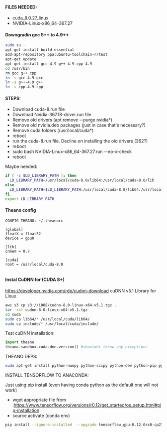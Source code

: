 #### FILES NEEDED:
- cuda_8.0.27_linux
- NVIDIA-Linux-x86_64-367.27




#### Downgradin gcc 5++ to 4.9++

```bash
sudo su -
apt-get install build-essential
add-apt-repository ppa:ubuntu-toolchain-r/test
apt-get update
apt-get install gcc-4.9 g++-4.9 cpp-4.9
cd /usr/bin
rm gcc g++ cpp
ln -s gcc-4.9 gcc
ln -s g++-4.9 g++
ln -s cpp-4.9 cpp
```


#### STEPS:
- Download cuda-8.run file
- Download Nvidia-367.18-driver.run file
- Remove old drivers (apt remove --purge nvidia*)
- Remove old nvidia.deb packages (just in case that's necessary?)
- Remove cuda folders (/usr/local/cuda*) 
- reboot
- run the cuda-8.run file. Decline on installing the old drivers (362?)
- reboot
- sudo bash NVIDIA-Linux-x86_64-367.27.run --no-x-check
- reboot




Maybe needed:

```bash
if [ -z $LD_LIBRARY_PATH ]; then
  LD_LIBRARY_PATH=/usr/local/cuda-8.0/lib64:/usr/local/cuda-8.0/lib
else
  LD_LIBRARY_PATH=$LD_LIBRARY_PATH:/usr/local/cuda-8.0/lib64:/usr/local/cuda-8.0/lib
fi
export LD_LIBRARY_PATH
```


#### Theano config

```
CONFIG THEANO: ~/.theanorc

[global]
floatX = float32
device = gpu0

[lib]
cnmem = 0.7

[cuda]
root = /usr/local/cuda-8.0


```


#### Instal CuDNN for (CUDA 8+)
https://developer.nvidia.com/rdp/cudnn-download
cuDNN v5.1 Library for Linux
```bash
aws s3 cp s3://i008/cudnn-8.0-linux-x64-v5.1.tgz . 
tar -zxf cudnn-8.0-linux-x64-v5.1.tgz 
cd cuda  
sudo cp lib64/* /usr/local/cuda/lib64/
sudo cp include/* /usr/local/cuda/include/
```
Test cuDNN installation:
```python
import theano
theano.sandbox.cuda.dnn.version() #shouldnt throw any exceptions
```



THEANO DEPS:
```bash
sudo apt-get install python-numpy python-scipy python-dev python-pip python-nose g++ libopenblas-dev git
```

INSTALL TENSORFLOW TO ANACONDA:

Just using pip install (even having conda python as the default one will not work)  

- wget appropriate file from :https://www.tensorflow.org/versions/r0.12/get_started/os_setup.html#pip-installation
- source activate (conda env)

```bash
pip install --ignore-installed  --upgrade tensorflow_gpu-0.12.0rc0-cp27-none-linux_x86_64.whl
```




